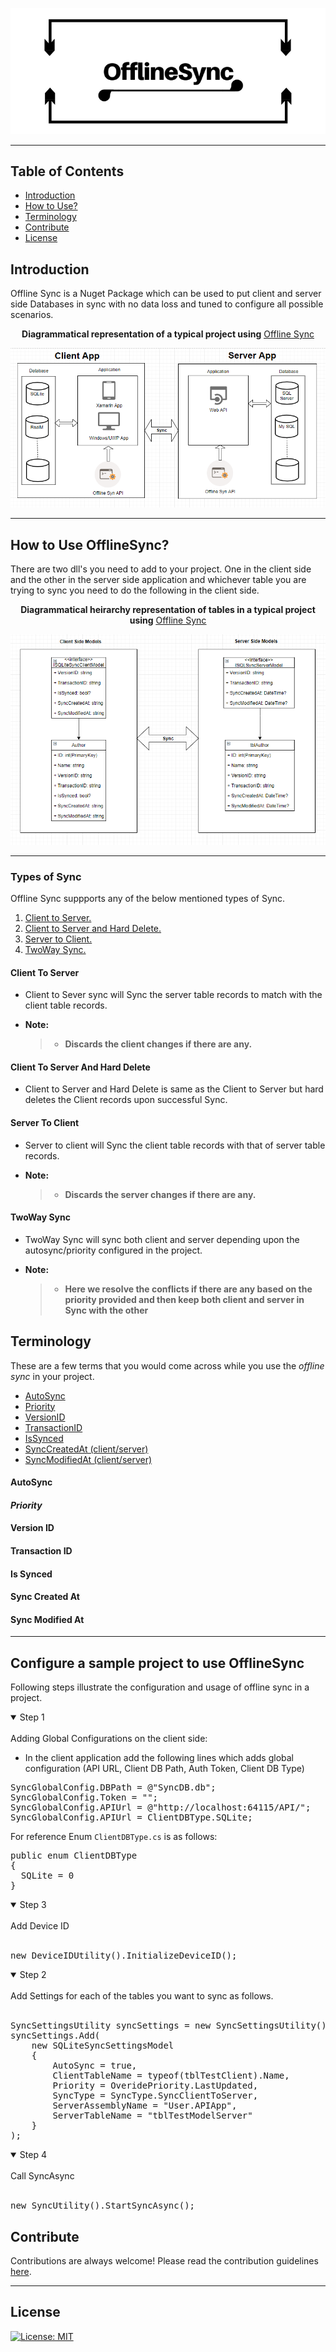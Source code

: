 <p align="center">
  <img src="/OfflineSync/MD-Resources/logo.png" />
</p>
<hr>

## **Table of Contents**

* [Introduction](#introduction)
* [How to Use?](#how-to-use-offlinesync)
* [Terminology](#terminology)
* [Contribute](#contribute)
* [License](#license)

## **Introduction**

Offline Sync is a Nuget Package which can be used to put client and server side Databases in sync with no data loss and tuned to configure all possible scenarios.

<p align="center"><b>Diagrammatical representation of a typical project using</b> <u><a href="https://github.com/KishoreIthadi/OfflineSync">Offline Sync</a></u></p>

<p align="center">
  <img src="/OfflineSync/MD-Resources/illustration.PNG" />
</p>
<hr>

## **How to Use OfflineSync?**

There are two dll's you need to add to your project. One in the client side and the other in the server side application and whichever table you are trying to sync you need to do the following in the client side.

<p align="center"><b>Diagrammatical heirarchy representation of tables in a typical project using</b> <u><a href="https://github.com/KishoreIthadi/OfflineSync">Offline Sync</a></u></p>

<p align="center">
  <img src="/OfflineSync/MD-Resources/models.PNG" />
</p>
<hr>

### Types of Sync

Offline Sync suppports any of the below mentioned types of Sync.

1. [Client to Server.](#client-to-server)
2. [Client to Server and Hard Delete.](#client-to-server-and-hard-delete)
3. [Server to Client.](#server-to-client)
4. [TwoWay Sync.](#twoway-sync)

#### **Client To Server**

* Client to Sever sync will Sync the server table records to match with the client table records.

* **Note:**
  >* **Discards the client changes if there are any.**

#### **Client To Server And Hard Delete**

* Client to Server and Hard Delete is same as the Client to Server but hard deletes the Client records upon successful Sync.

#### **Server To Client**

* Server to client will Sync the client table records with that of server table records.

* **Note:**
  >* **Discards the server changes if there are any.**

#### **TwoWay Sync**

* TwoWay Sync will sync both client and server depending upon the autosync/priority configured in the project.

* **Note:**
  >* **Here we resolve the conflicts if there are any based on the priority provided and then keep both client and server in Sync with the other**
  
## **Terminology**

These are a few terms that you would come across while you use the _offline sync_ in your project.

* [AutoSync](#autosync)
* [Priority](#priority)
* [VersionID](#version-id)
* [TransactionID](#transaction-id)
* [IsSynced](#is-synced)
* [SyncCreatedAt (client/server)](#sync-created-at)
* [SyncModifiedAt (client/server)](#sync-modified-at)

#### **AutoSync**

#### ***Priority***

#### **Version ID**

#### **Transaction ID**

#### **Is Synced**

#### **Sync Created At**

#### **Sync Modified At**

---

## Configure a sample project to use OfflineSync

Following steps illustrate the configuration and usage of offline sync in a project.

<details open>
<summary>Step 1</summary>
<br>
Adding Global Configurations on the client side:

* In the client application  add the following lines which adds global configuration (API URL, Client DB Path, Auth Token, Client DB Type)

<pre>
SyncGlobalConfig.DBPath = @"SyncDB.db";
SyncGlobalConfig.Token = "";
SyncGlobalConfig.APIUrl = @"http://localhost:64115/API/";
SyncGlobalConfig.APIUrl = ClientDBType.SQLite;
</pre>
For reference Enum `ClientDBType.cs` is as follows:
<pre>
public enum ClientDBType
{
  SQLite = 0
}
</pre> 
</details>

<details open>
<summary>Step 3</summary>
<br>
Add Device ID
<br><br>
<pre>
new DeviceIDUtility().InitializeDeviceID();
</pre>
</details>

<details open>
<summary>Step 2</summary>
<br>
Add Settings for each of the tables you want to sync as follows.
<br><br>
<pre>
SyncSettingsUtility syncSettings = new SyncSettingsUtility();
syncSettings.Add(
    new SQLiteSyncSettingsModel
    {
        AutoSync = true,
        ClientTableName = typeof(tblTestClient).Name,
        Priority = OveridePriority.LastUpdated,
        SyncType = SyncType.SyncClientToServer,
        ServerAssemblyName = "User.APIApp",
        ServerTableName = "tblTestModelServer"
    }
);
</pre>
</details>

<details open>
<summary>Step 4</summary>
<br>
Call SyncAsync 
<br><br>
<pre>
new SyncUtility<tblTestACTS>().StartSyncAsync();
</pre>
</details>

## **Contribute**

Contributions are always welcome!
Please read the contribution guidelines [here](CONTRIBUTION.md).

---

## **License**

[![License: MIT](https://img.shields.io/badge/License-MIT-yellow.svg)](LICENSE)